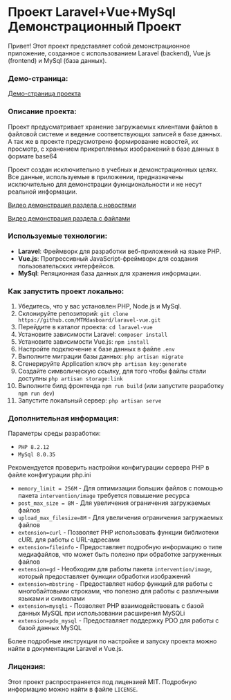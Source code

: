 # Проект Laravel+Vue+MySql Демонстрационный Проект

Привет! Этот проект представляет собой демонстрационное приложение, созданное с использованием Laravel (backend), Vue.js (frontend) и MySql (база данных).

### Демо-страница:

[Демо-страница проекта](https://cce88f46-9f71-4e27-a8af-2fcc77dbd3f6-00-2ierdk7oas09c.asia-a.replit.dev/)

### Описание проекта:
Проект предусматривает хранение загружаемых клиентами файлов в файловой системе и ведение соответствующих записей в базе данных.
А так же в проекте предусмотрено формирование новостей, их просмотр, с хранением прикрепляемых изображений в базе данных в формате base64

Проект создан исключительно в учебных и демонстрационных целях. Все данные, используемые в приложении, предназначены исключительно для демонстрации функциональности и не несут реальной информации.

[Видео демонстрация раздела с новостями](https://youtu.be/2GquwJEvMeA)

[Видео демонстрация раздела с файлами](https://youtu.be/uW_1w-UsT6g)
### Используемые технологии:

- **Laravel**: Фреймворк для разработки веб-приложений на языке PHP.
- **Vue.js**: Прогрессивный JavaScript-фреймворк для создания пользовательских интерфейсов.
- **MySql**: Реляционная база данных для хранения информации.

### Как запустить проект локально:

1. Убедитесь, что у вас установлен PHP, Node.js и MySql.
2. Склонируйте репозиторий: `git clone https://github.com/MTMdasboard/laravel-vue.git`
3. Перейдите в каталог проекта: `cd laravel-vue`
4. Установите зависимости Laravel: `composer install`
5. Установите зависимости Vue.js: `npm install`
6. Настройте подключение к базе данных в файле `.env`
7. Выполните миграции базы данных: `php artisan migrate`
8. Сгенерируйте Application ключ `php artisan key:generate`
9. Создайте символическую ссылку, для того чтобы файлы стали доступны `php artisan storage:link`
10. Выполните билд фронтенда `npm run build` (или запустите разработку `npm run dev`)
11. Запустите локальный сервер: `php artisan serve`

### Дополнительная информация:

Параметры среды разработки:
- `PHP 8.2.12`
- `MySql 8.0.35`

Рекомендуется проверить настройки конфигурации сервера PHP в файле конфигурации php.ini
- `memory_limit = 256M` - Для оптимизации больших файлов с помощью пакета `intervention/image` требуется повышение ресурса
- `post_max_size = 8M` - Для увеличения ограничения загружаемых файлов
- `upload_max_filesize=8M` - Для увеличения ограничения загружаемых файлов
- `extension=curl` - Позволяет PHP использовать функции библиотеки cURL для работы с URL-адресами
- `extension=fileinfo` - Предоставляет подробную информацию о типе медиафайлов, что может быть полезно при обработке загруженных файлов
- `extension=gd` - Необходим для работы пакета `intervention/image`, который предоставляет функции обработки изображений
- `extension=mbstring` - Предоставляет набор функций для работы с многобайтовыми строками, что полезно для работы с различными языками и символами
- `extension=mysqli` - Позволяет PHP взаимодействовать с базой данных MySQL при использовании расширения MySQLi
- `extension=pdo_mysql` - Предоставляет поддержку PDO для работы с базой данных MySQL

Более подробные инструкции по настройке и запуску проекта можно найти в документации Laravel и Vue.js.

### Лицензия:

Этот проект распространяется под лицензией MIT. Подробную информацию можно найти в файле `LICENSE`.
